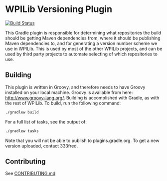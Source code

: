 # WPILib Versioning Plugin

[![Build Status](https://travis-ci.org/wpilibsuite/wpilib-version-plugin.svg?branch=master)](https://travis-ci.org/wpilibsuite/wpilib-version-plugin)

This Gradle plugin is responsible for determining what repositories the build should be getting Maven dependencies from, where it should be publishing Maven dependencies to, and for generating a version number scheme we use in WPILib. This is used by most of the other WPILib projects, and can be used by third party projects to automate selecting of which repositories to use.

## Building

This plugin is written in Groovy, and therefore needs to have Groovy installed on your local machine. Groovy is available from here: http://www.groovy-lang.org/. Building is accomplished with Gradle, as with the rest of WPILib. To build, run the following command:

```bash
./gradlew build
```

For a full list of tasks, see the output of:

```bash 
./gradlew tasks
```

Note that you will not be able to publish to plugins.gradle.org. To get a new version uploaded, contact 333fred.

## Contributing

See [CONTRIBUTING.md](CONTRIBUTING.md)
